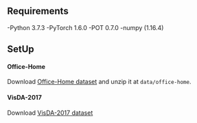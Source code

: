 ## Requirements
-Python 3.7.3
-PyTorch 1.6.0
-POT 0.7.0
-numpy (1.16.4)

## SetUp

#### Office-Home

Download [Office-Home dataset](http://hemanthdv.org/OfficeHome-Dataset/) and unzip it at `data/office-home`.

#### VisDA-2017

Download [VisDA-2017 dataset](https://github.com/VisionLearningGroup/taskcv-2017-public/tree/master/classification)
